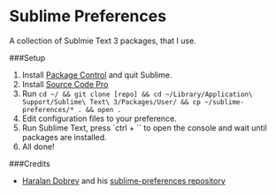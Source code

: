 Sublime Preferences
==
A collection of Sublmie Text 3 packages, that I use. 

###Setup
1. Install [Package Control](https://sublime.wbond.net/installation) and quit Sublime.
2. Install [Source Code Pro](https://github.com/adobe/source-code-pro)
3. Run `cd ~/ && git clone [repo] && cd ~/Library/Application\ Support/Sublime\ Text\ 3/Packages/User/ && cp ~/sublime-preferences/* . && open .`
4. Edit configuration files to your preference.
5. Run Sublime Text, press `ctrl + \`` to open the console and wait until packages are installed.
6. All done!

###Credits
* [Haralan Dobrev](http://hkdobrev.com/) and his [sublime-preferences repository](https://github.com/hkdobrev/sublime-preferences)
